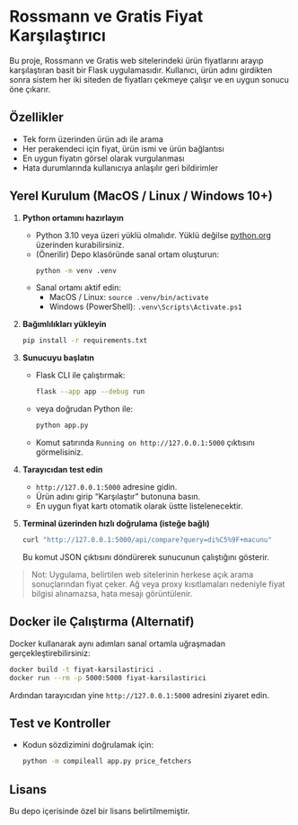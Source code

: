 # Rossmann ve Gratis Fiyat Karşılaştırıcı

Bu proje, Rossmann ve Gratis web sitelerindeki ürün fiyatlarını arayıp karşılaştıran basit bir Flask uygulamasıdır. Kullanıcı, ürün adını girdikten sonra sistem her iki siteden de fiyatları çekmeye çalışır ve en uygun sonucu öne çıkarır.

## Özellikler

- Tek form üzerinden ürün adı ile arama
- Her perakendeci için fiyat, ürün ismi ve ürün bağlantısı
- En uygun fiyatın görsel olarak vurgulanması
- Hata durumlarında kullanıcıya anlaşılır geri bildirimler

## Yerel Kurulum (MacOS / Linux / Windows 10+)

1. **Python ortamını hazırlayın**
   - Python 3.10 veya üzeri yüklü olmalıdır. Yüklü değilse [python.org](https://www.python.org/downloads/) üzerinden kurabilirsiniz.
   - (Önerilir) Depo klasöründe sanal ortam oluşturun:
     ```bash
     python -m venv .venv
     ```
   - Sanal ortamı aktif edin:
     - MacOS / Linux: `source .venv/bin/activate`
     - Windows (PowerShell): `.venv\Scripts\Activate.ps1`

2. **Bağımlılıkları yükleyin**
   ```bash
   pip install -r requirements.txt
   ```

3. **Sunucuyu başlatın**
   - Flask CLI ile çalıştırmak:
     ```bash
     flask --app app --debug run
     ```
   - veya doğrudan Python ile:
     ```bash
     python app.py
     ```
   - Komut satırında `Running on http://127.0.0.1:5000` çıktısını görmelisiniz.

4. **Tarayıcıdan test edin**
   - `http://127.0.0.1:5000` adresine gidin.
   - Ürün adını girip “Karşılaştır” butonuna basın.
   - En uygun fiyat kartı otomatik olarak üstte listelenecektir.

5. **Terminal üzerinden hızlı doğrulama (isteğe bağlı)**
   ```bash
   curl "http://127.0.0.1:5000/api/compare?query=di%C5%9F+macunu"
   ```
   Bu komut JSON çıktısını döndürerek sunucunun çalıştığını gösterir.

> Not: Uygulama, belirtilen web sitelerinin herkese açık arama sonuçlarından fiyat çeker. Ağ veya proxy kısıtlamaları nedeniyle fiyat bilgisi alınamazsa, hata mesajı görüntülenir.

## Docker ile Çalıştırma (Alternatif)

Docker kullanarak aynı adımları sanal ortamla uğraşmadan gerçekleştirebilirsiniz:

```bash
docker build -t fiyat-karsilastirici .
docker run --rm -p 5000:5000 fiyat-karsilastirici
```

Ardından tarayıcıdan yine `http://127.0.0.1:5000` adresini ziyaret edin.

## Test ve Kontroller

- Kodun sözdizimini doğrulamak için:
  ```bash
  python -m compileall app.py price_fetchers
  ```

## Lisans

Bu depo içerisinde özel bir lisans belirtilmemiştir.
